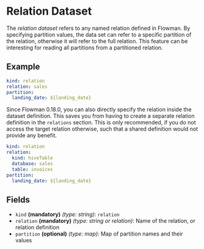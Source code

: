 # Relation Dataset

The *relation dataset* refers to any named relation defined in Flowman. By specifying partition values, the data set
can refer to a specific partition of the relation, otherwise it will refer to the full relation. This
feature can be interesting for reading all partitions from a partitioned relation.


## Example
```yaml
kind: relation
relation: sales
partition:
  landing_date: ${landing_date}
```

Since Flowman 0.18.0, you can also directly specify the relation inside the dataset definition. This saves you
from having to create a separate relation definition in the `relations` section.  This is only recommended, if you
do not access the target relation otherwise, such that a shared definition would not provide any benefit.
```yaml
kind: relation
relation:
  kind: hiveTable
  database: sales
  table: invoices
partition:
  landing_date: ${landing_date}
```


## Fields

* `kind` **(mandatory)** *(type: string)*: `relation`
* `relation` **(mandatory)** *(type: string or relation)*: Name of the relation, or relation definition
* `partition` **(optional)** *(type: map)*: Map of partition names and their values
